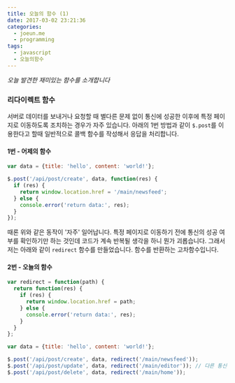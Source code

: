 ```yaml
---
title: 오늘의 함수 (1)
date: 2017-03-02 23:21:36
categories:
  - joeun.me
  - programming
tags:
  - javascript
  - 오늘의함수
---
```

_오늘 발견한 재미있는 함수를 소개합니다_


### 리다이렉트 함수
서버로 데이터를 보내거나 요청할 때 별다른 문제 없이 통신에 성공한 이후에 특정 페이지로 이동하도록 조치하는 경우가 자주 있습니다. 아래의 1번 방법과 같이 `$.post`를 이용한다고 할때 일반적으로 콜백 함수를 작성해서 응답을 처리합니다. 

#### 1번 - 어제의 함수
```javascript
var data = {title: 'hello', content: 'world!'};

$.post('/api/post/create', data, function(res) {
  if (res) {
    return window.location.href = '/main/newsfeed';
  } else {
    console.error('return data:', res);
  } 
});
```

때론 위와 같은 동작이 '자주' 일어납니다. 특정 페이지로 이동하기 전에 통신의 성공 여부를 확인하기만 하는 것인데 코드가 계속 반복될 생각을 하니 뭔가 괴롭습니다. 그래서 저는 아래와 같이 `redirect` 함수를 만들었습니다. 함수를 반환하는 고차함수입니다. 

#### 2번 - 오늘의 함수
```javascript
var redirect = function(path) {
  return function(res) {
    if (res) {
      return window.location.href = path;
    } else {
      console.error('return data:', res);
    } 
  }
};

var data = {title: 'hello', content: 'world!'};

$.post('/api/post/create', data, redirect('/main/newsfeed')); 
$.post('/api/post/update', data, redirect('/main/editor')); // 다른 통신에서도 재활용할 수 있는 함수가 되었습니다.
$.post('/api/post/delete', data, redirect('/main/home'));
```